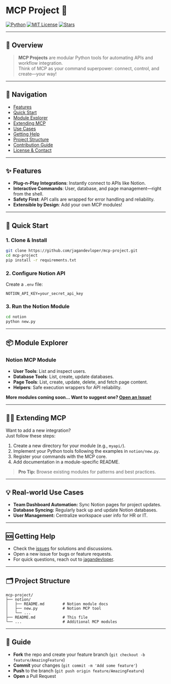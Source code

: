 <!-- MCP Project — Gitdocify Style -->

# MCP Project 🚀

[![Python](https://img.shields.io/badge/language-python-blue.svg)](https://www.python.org/)
[![MIT License](https://img.shields.io/badge/license-MIT-green.svg)](LICENSE)
[![Stars](https://img.shields.io/github/stars/jagandevloper/mcp-project.svg?style=social)](https://github.com/jagandevloper/mcp-project/stargazers)

---
## 📖 Overview

> **MCP Projects** are modular Python tools for automating APIs and workflow integration.  
> Think of MCP as your command superpower: connect, control, and create—your way!

---

## 🧭 Navigation
- [Features](#features)
- [Quick Start](#quick-start)
- [Module Explorer](#module-explorer)
- [Extending MCP](#extending-mcp)
- [Use Cases](#real-world-use-cases)
- [Getting Help](#getting-help)
- [Project Structure](#project-structure)
- [Contribution Guide](#contribution-guide)
- [License & Contact](#license--contact)

---

## ✨ Features

- **Plug-n-Play Integrations**: Instantly connect to APIs like Notion.
- **Interactive Commands**: User, database, and page management—right from the shell.
- **Safety First**: API calls are wrapped for error handling and reliability.
- **Extensible by Design**: Add your own MCP modules!

---

## 🚦 Quick Start

### 1. Clone & Install

```bash
git clone https://github.com/jagandevloper/mcp-project.git
cd mcp-project
pip install -r requirements.txt
```

### 2. Configure Notion API

Create a `.env` file:

```
NOTION_API_KEY=your_secret_api_key
```

### 3. Run the Notion Module

```bash
cd notion
python new.py
```

---

## 📦 Module Explorer

### Notion MCP Module

- **User Tools**: List and inspect users.
- **Database Tools**: List, create, update databases.
- **Page Tools**: List, create, update, delete, and fetch page content.
- **Helpers**: Safe execution wrappers for API reliability.

**More modules coming soon... Want to suggest one? [Open an Issue!](https://github.com/jagandevloper/mcp-project/issues/new)**

---

## 🧑‍💻 Extending MCP

Want to add a new integration?  
Just follow these steps:

1. Create a new directory for your module (e.g., `myapi/`).
2. Implement your Python tools following the examples in `notion/new.py`.
3. Register your commands with the MCP core.
4. Add documentation in a module-specific README.

> **Pro Tip:** Browse existing modules for patterns and best practices.

---

## 💡 Real-world Use Cases

- **Team Dashboard Automation:** Sync Notion pages for project updates.
- **Database Syncing:** Regularly back up and update Notion databases.
- **User Management:** Centralize workspace user info for HR or IT.

---

## 🆘 Getting Help

- Check the [issues](https://github.com/jagandevloper/mcp-project/issues) for solutions and discussions.
- Open a new issue for bugs or feature requests.
- For quick questions, reach out to [jagandevloper](https://github.com/jagandevloper).

---

## 🗂️ Project Structure

```
mcp-project/
├── notion/
│   ├── README.md        # Notion module docs
│   ├── new.py           # Notion MCP tool
│   └── ...
├── README.md            # This file
└── ...                  # Additional MCP modules
```

---

## 🤝  Guide

- **Fork** the repo and create your feature branch (`git checkout -b feature/AmazingFeature`)
- **Commit** your changes (`git commit -m 'Add some feature'`)
- **Push** to the branch (`git push origin feature/AmazingFeature`)
- **Open** a Pull Request


